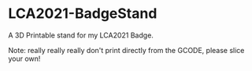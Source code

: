 # LCA2021-BadgeStand

A 3D Printable stand for my LCA2021 Badge.

Note: really really really don't print directly from the GCODE, please slice your own!

